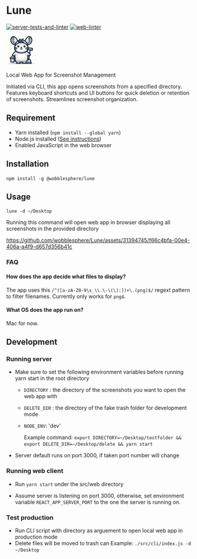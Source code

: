 # Lune

[![server-tests-and-linter](https://github.com/wobblesphere/Lune/actions/workflows/main.yml/badge.svg)](https://github.com/wobblesphere/Lune/actions/workflows/main.yml)
[![web-linter](https://github.com/wobblesphere/Lune/actions/workflows/webMain.yml/badge.svg)](https://github.com/wobblesphere/Lune/actions/workflows/webMain.yml)

<img src="/src/web/public/chinchilla_lune_cleaner.png" height="80px" width="80px" />

Local Web App for Screenshot Management

Initiated via CLI, this app opens screenshots from a specified directory. Features keyboard shortcuts and UI buttons for quick deletion or retention of screenshots. Streamlines screenshot organization.

## Requirement

- Yarn installed (`npm install --global yarn`)
- Node.js installed ([See instructions](https://nodejs.org/en/download/package-manager))
- Enabled JavaScript in the web browser

## Installation

```
npm install -g @wobblesphere/lune
```

## Usage

```
lune -d ~/Desktop
```

Running this command will open web app in browser displaying all screenshots in the provided directory


https://github.com/wobblesphere/Lune/assets/31394745/f66c4bfa-00e4-406a-a4f9-d657d356b41c


### FAQ

#### How does the app decide what files to display?

The app uses this `/^([a-zA-Z0-9\s_\\.\-\(\):])+\.(png)$/` regext pattern to filter filenames. Currently only works for `png`s.

#### What OS does the app run on?

Mac for now.

## Development

### Running server

- Make sure to set the following environment variables before running yarn start in the root directory

  - `DIRECTORY` : the directory of the screenshots you want to open the web app with
  - `DELETE_DIR` : the directory of the fake trash folder for development mode
  - `NODE_ENV`: 'dev'

    Example command: `export DIRECTORY=~/Desktop/testfolder && export DELETE_DIR=~/Desktop/delete && yarn start`

- Server default runs on port 3000, if taken port number will change

### Running web client

- Run `yarn start` under the src/web directory

- Assume server is listening on port 3000, otherwise, set environment variable `REACT_APP_SERVER_PORT` to the one the server is running on.

### Test production

- Run CLI script with directory as arguement to open local web app in production mode
- Delete files will be moved to trash can
  Example: `./src/cli/index.js -d ~/Desktop`

